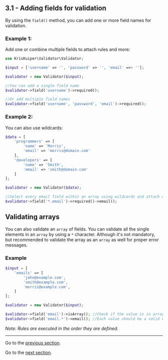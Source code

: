## 3.1 - Adding fields for validation

By using the `field()` method, you can add one or more field names for validation.

### Example 1:

Add one or combine multiple fields to attach rules and more:

```php
use KrisKuiper\Validator\Validator;

$input = ['username' => '', 'password' => '', 'email' =>> ''];

$validator = new Validator($input);

//You can add a single field name
$validator->field('username')->required();

//Or add multiple field names
$validator->field('username', 'password', 'email')->required();
```


### Example 2:

You can also use wildcards:

```php
$data = [
    'programmers' => [
        'name' => 'Morris',
        'email' => 'morris@domain.com'
    ],
    'developers' => [
        'name' => 'Smith',
        'email' => 'smith@domain.com'
    ]
];

$validator = new Validator($data);

//Select every email field within an array using wildcards and attach different rules
$validator->field('*.email')->required()->email();
```


## Validating arrays

You can also validate an `array` of fields. You can validate all the single elements in an `array` by using a `*` character. Although it's not mandatory, but recommended to validate the array as an `array` as well for proper error messages.

### Example

```php
$input = [
    'emails' => [
        'john@example.com', 
        'smith@example.com',
        'morris@example.com',
    ]
];

$validator = new Validator($input);

$validator->field('email')->isArray(); //Check if the value is in array (recommended)
$validator->field('email.*')->email(); //Each value should be a valid email address
```


*Note: Rules are executed in the order they are defined.*

---------------

Go to the [previous section](/docs/02%20-%20Installation/2.1%20-%20Installation.md).

Go to the [next section](/docs/03%20-%20Execute%20validation/3.2%20-%20Execute%20validation.md).